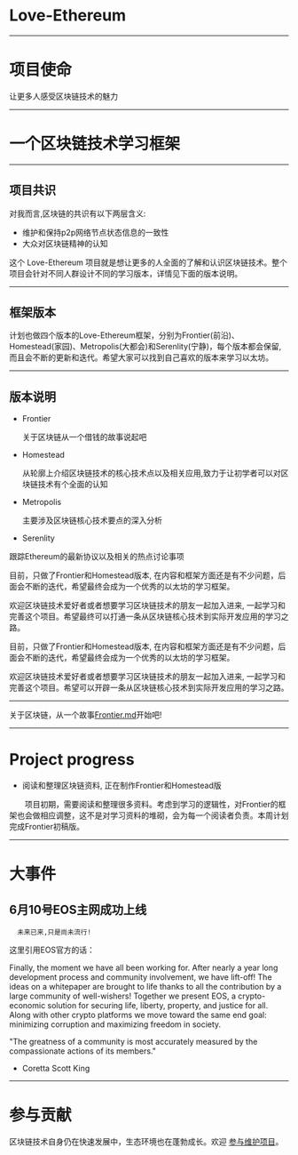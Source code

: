 # Love-Ethereum

-----------------------------------------------------------------------------------------
     
# 项目使命

让更多人感受区块链技术的魅力

------------------------------------------------------------------------------------------

# 一个区块链技术学习框架

------------------------------------------------------------------------------------------


## 项目共识

对我而言,区块链的共识有以下两层含义:

*  维护和保持p2p网络节点状态信息的一致性
*  大众对区块链精神的认知

这个 Love-Ethereum 项目就是想让更多的人全面的了解和认识区块链技术。整个项目会针对不同人群设计不同的学习版本，详情见下面的版本说明。

------------------------------------------------------------------------------------------


## 框架版本

计划也做四个版本的Love-Ethereum框架，分别为Frontier(前沿)、Homestead(家园)、Metropolis(大都会)和Serenlity(宁静)，每个版本都会保留,而且会不断的更新和迭代。希望大家可以找到自己喜欢的版本来学习以太坊。


------------------------------------------------------------------------------------------

## 版本说明

* Frontier

  关于区块链从一个借钱的故事说起吧
  
* Homestead

  从轮廓上介绍区块链技术的核心技术点以及相关应用,致力于让初学者可以对区块链技术有个全面的认知

* Metropolis

  主要涉及区块链核心技术要点的深入分析

* Serenlity

 跟踪Ethereum的最新协议以及相关的热点讨论事项


目前，只做了Frontier和Homestead版本, 在内容和框架方面还是有不少问题，后面会不断的迭代，希望最终会成为一个优秀的以太坊的学习框架。


欢迎区块链技术爱好者或者想要学习区块链技术的朋友一起加入进来, 一起学习和完善这个项目。希望最终可以打通一条从区块链核心技术到实际开发应用的学习之路。

目前，只做了Frontier和Homestead版本, 在内容和框架方面还是有不少问题，后面会不断的迭代，希望最终会成为一个优秀的以太坊的学习框架。


欢迎区块链技术爱好者或者想要学习区块链技术的朋友一起加入进来, 一起学习和完善这个项目。希望可以开辟一条从区块链核心技术到实际开发应用的学习之路。


------------------------------------------------------------------------------------------


关于区块链，从一个故事[Frontier.md](https://github.com/xianfeng92/Love-Ethereum/blob/master/version/Frontier.md)开始吧!



-------------------------------------------------------------------------------------------


# Project progress

* 阅读和整理区块链资料, 正在制作Frontier和Homestead版

　　项目初期，需要阅读和整理很多资料。考虑到学习的逻辑性，对Frontier的框架也会做相应调整，这不是对学习资料的堆砌，会为每一个阅读者负责。本周计划完成Frontier初稿版。



-------------------------------------------------------------------------------------------


# 大事件

## 6月10号EOS主网成功上线
      
      未来已来,只是尚未流行!

这里引用EOS官方的话：

Finally, the moment we have all been working for. After nearly a year long development process and community involvement, we have lift-off! The ideas on a whitepaper are brought to life thanks to all the contribution by a large community of well-wishers!
Together we present EOS, a crypto-economic solution for securing life, liberty, property, and justice for all. Along with other crypto platforms we move toward the same end goal: minimizing corruption and maximizing freedom in society.

"The greatness of a community is most accurately measured by the compassionate actions of its members." 

- Coretta Scott King

--------------------------------------------------------------------------------------------


# 参与贡献

区块链技术自身仍在快速发展中，生态环境也在蓬勃成长。欢迎 [参与维护项目](https://github.com/xianfeng92/Love-Ethereum/blob/master/contribute.md)。















